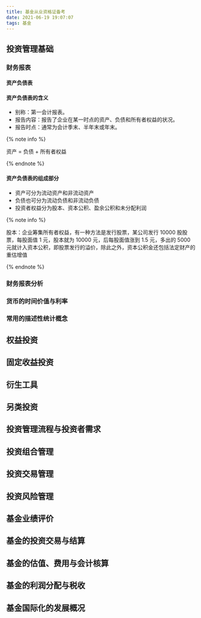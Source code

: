 ```yaml
---
title: 基金从业资格证备考
date: 2021-06-19 19:07:07
tags: 基金
---
```


<!-- more -->

## 投资管理基础

### 财务报表

#### 资产负债表

#### 资产负债表的含义

- 别称：第一会计报表。
- 报告内容：报告了企业在某一时点的资产、负债和所有者权益的状况。
- 报告时点：通常为会计季末、半年末或年末。

{% note info %}

资产 = 负债 + 所有者权益

{% endnote %}

#### 资产负债表的组成部分

- 资产可分为流动资产和非流动资产
- 负债也可分为流动负债和非流动负债
- 投资者权益分为股本、资本公积、盈余公积和未分配利润

{% note info %}

股本：企业筹集所有者权益，有一种方法是发行股票，某公司发行 10000 股股票，每股面值 1 元，股本就为 10000 元，后每股面值涨到 1.5 元，多出的 5000 元就计入资本公积，即股票发行的溢价，除此之外，资本公积金还包括法定财产的重估增值

{% endnote %}

### 财务报表分析

### 货币的时间价值与利率

### 常用的描述性统计概念

## 权益投资

## 固定收益投资

## 衍生工具

## 另类投资

## 投资管理流程与投资者需求

## 投资组合管理

## 投资交易管理

## 投资风险管理

## 基金业绩评价

## 基金的投资交易与结算

## 基金的估值、费用与会计核算

## 基金的利润分配与税收

## 基金国际化的发展概况

